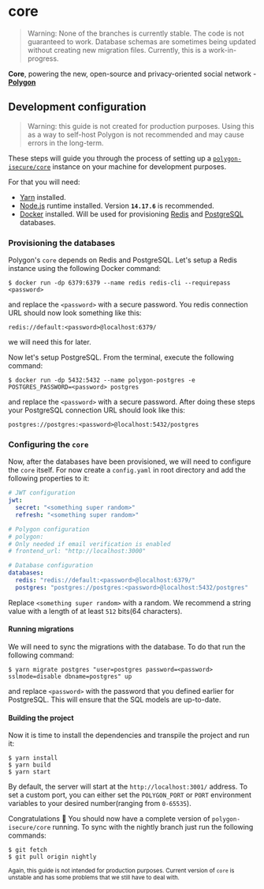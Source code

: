 # core

> Warning: None of the branches is currently stable. The code is not guaranteed to work. Database schemas are sometimes being updated without creating new migration files. Currently, this is a work-in-progress.

**Core**, powering the new, open-source and privacy-oriented social network - [**Polygon**](https://polygon.am/)

## Development configuration

> Warning: this guide is not created for production purposes. Using this as a way to self-host Polygon is not recommended and may cause errors in the long-term.

These steps will guide you through the process of setting up a [`polygon-isecure/core`](https://github.com/polygon-isecure/core) instance on your machine for development purposes.

For that you will need:

- [Yarn](https://yarnpkg.com/) installed.
- [Node.js](https://nodejs.org/) runtime installed. Version **`14.17.6`** is recommended.
- [Docker](https://www.docker.com/) installed. Will be used for provisioning [Redis](https://redis.io/) and [PostgreSQL](https://www.postgresql.org/) databases.

### Provisioning the databases

Polygon's `core` depends on Redis and PostgreSQL. Let's setup a Redis instance using the following Docker command:

```shell
$ docker run -dp 6379:6379 --name redis redis-cli --requirepass <password>
```

and replace the `<password>` with a secure password. You redis connection URL should now look something like this:

```
redis://default:<password>@localhost:6379/
```

we will need this for later.

Now let's setup PostgreSQL. From the terminal, execute the following command:

```shell
$ docker run -dp 5432:5432 --name polygon-postgres -e POSTGRES_PASSWORD=<password> postgres
```

and replace the `<password>` with a secure password. After doing these steps your PostgreSQL connection URL should look like this:

```
postgres://postgres:<password>@localhost:5432/postgres
```

### Configuring the `core`

Now, after the databases have been provisioned, we will need to configure the `core` itself. For now create a `config.yaml` in root directory and add the following properties to it:

```yaml
# JWT configuration
jwt:
  secret: "<something super random>"
  refresh: "<something super random>"

# Polygon configuration
# polygon:
# Only needed if email verification is enabled
# frontend_url: "http://localhost:3000"

# Database configuration
databases:
  redis: "redis://default:<password>@localhost:6379/"
  postgres: "postgres://postgres:<password>@localhost:5432/postgres"
```

Replace `<something super random>` with a random. We recommend a string value with a length of at least `512` bits(64 characters).

#### Running migrations

We will need to sync the migrations with the database. To do that run the following command:

```shell
$ yarn migrate postgres "user=postgres password=<password> sslmode=disable dbname=postgres" up
```

and replace `<password>` with the password that you defined earlier for PostgreSQL. This will ensure that the SQL models are up-to-date.

#### Building the project

Now it is time to install the dependencies and transpile the project and run it:

```shell
$ yarn install
$ yarn build
$ yarn start
```

By default, the server will start at the `http://localhost:3001/` address. To set a custom port, you can either set the `POLYGON_PORT` or `PORT` environment variables to your desired number(ranging from `0-65535`).

Congratulations 🎊 You should now have a complete version of `polygon-isecure/core` running. To sync with the nightly branch just run the following commands:

```shell
$ git fetch
$ git pull origin nightly
```

<small>Again, this guide is not intended for production purposes. Current version of `core` is unstable and has some problems that we still have to deal with.</small>
